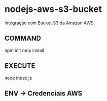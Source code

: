 # nodejs-aws-s3-bucket
Integração com Bucket S3 da Amazon AWS


## COMMAND 
npm init 
nmp install


## EXECUTE 
node index.js


## ENV -> Credenciais AWS

